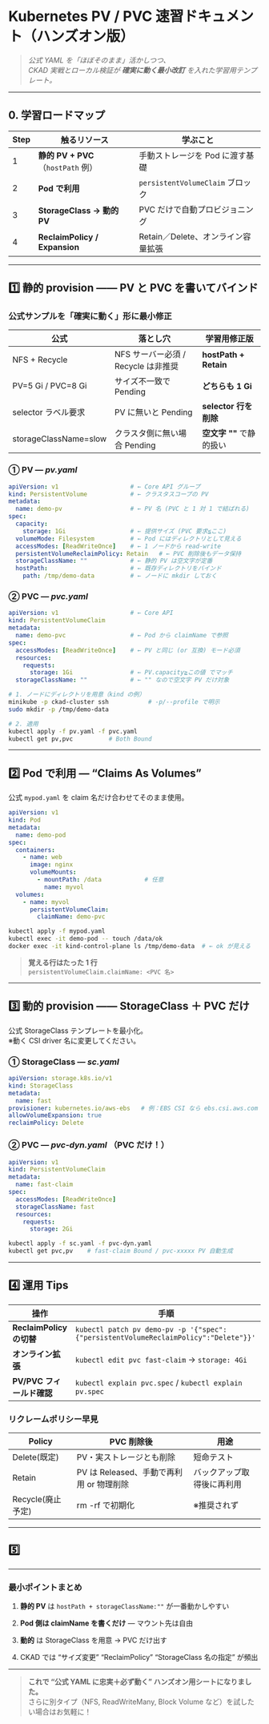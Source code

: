 # Kubernetes **PV / PVC** 速習ドキュメント（ハンズオン版）

> _公式 YAML を「ほぼそのまま」活かしつつ、  
> CKAD 実戦とローカル検証が **確実に動く最小改訂** を入れた学習用テンプレート。_

---

## 0. 学習ロードマップ

|Step|触るリソース|学ぶこと|
|---|---|---|
|1|**静的 PV + PVC**（`hostPath` 例）|手動ストレージを Pod に渡す基礎|
|2|**Pod で利用**|`persistentVolumeClaim` ブロック|
|3|**StorageClass → 動的 PV**|PVC だけで自動プロビジョニング|
|4|**ReclaimPolicy / Expansion**|Retain／Delete、オンライン容量拡張|

---

## 1️⃣ 静的 provision ―― **PV と PVC を書いてバインド**

### 公式サンプルを「確実に動く」形に最小修正

|公式|落とし穴|学習用修正版|
|---|---|---|
|NFS + Recycle|NFS サーバー必須 / Recycle は非推奨|**hostPath + Retain**|
|PV=5 Gi / PVC=8 Gi|サイズ不一致で Pending|**どちらも 1 Gi**|
|selector ラベル要求|PV に無いと Pending|**selector 行を削除**|
|storageClassName=slow|クラスタ側に無い場合 Pending|**空文字 ""** で静的扱い|

### ① PV — _pv.yaml_

```yaml
apiVersion: v1                    # ← Core API グループ
kind: PersistentVolume            # ← クラスタスコープの PV
metadata:
  name: demo-pv                   # ← PV 名 (PVC と 1 対 1 で結ばれる)
spec:
  capacity:
    storage: 1Gi                  # ← 提供サイズ (PVC 要求≦ここ)
  volumeMode: Filesystem          # ← Pod にはディレクトリとして見える
  accessModes: [ReadWriteOnce]    # ← 1 ノードから read-write
  persistentVolumeReclaimPolicy: Retain   # ← PVC 削除後もデータ保持
  storageClassName: ""            # ← 静的 PV は空文字が定番
  hostPath:                       # ← 既存ディレクトリをバインド
    path: /tmp/demo-data          # ← ノードに mkdir しておく
```

### ② PVC — _pvc.yaml_

```yaml
apiVersion: v1                    # ← Core API
kind: PersistentVolumeClaim
metadata:
  name: demo-pvc                  # ← Pod から claimName で参照
spec:
  accessModes: [ReadWriteOnce]    # ← PV と同じ (or 互換) モード必須
  resources:
    requests:
      storage: 1Gi                # ← PV.capacity≧この値 でマッチ
  storageClassName: ""            # ← "" なので空文字 PV だけ対象
```

```bash
# 1. ノードにディレクトリを用意（kind の例）
minikube -p ckad-cluster ssh           # -p/--profile で明示
sudo mkdir -p /tmp/demo-data

# 2. 適用
kubectl apply -f pv.yaml -f pvc.yaml
kubectl get pv,pvc          # Both Bound
```

---

## 2️⃣ **Pod で利用** — “Claims As Volumes”

公式 `mypod.yaml` を claim 名だけ合わせてそのまま使用。

```yaml
apiVersion: v1
kind: Pod
metadata:
  name: demo-pod
spec:
  containers:
    - name: web
      image: nginx
      volumeMounts:
        - mountPath: /data            # 任意
          name: myvol
  volumes:
    - name: myvol
      persistentVolumeClaim:
        claimName: demo-pvc
```

```bash
kubectl apply -f mypod.yaml
kubectl exec -it demo-pod -- touch /data/ok
docker exec -it kind-control-plane ls /tmp/demo-data  # ← ok が見える
```

> **覚える行はたった 1 行**  
> `persistentVolumeClaim.claimName: <PVC 名>`

---

## 3️⃣ 動的 provision ―― **StorageClass ＋ PVC だけ**

公式 StorageClass テンプレートを最小化。  
※動く CSI driver 名に変更してください。

### ① StorageClass — _sc.yaml_

```yaml
apiVersion: storage.k8s.io/v1
kind: StorageClass
metadata:
  name: fast
provisioner: kubernetes.io/aws-ebs   # 例：EBS CSI なら ebs.csi.aws.com
allowVolumeExpansion: true
reclaimPolicy: Delete
```

### ② PVC — _pvc-dyn.yaml_ （PVC だけ！）

```yaml
apiVersion: v1
kind: PersistentVolumeClaim
metadata:
  name: fast-claim
spec:
  accessModes: [ReadWriteOnce]
  storageClassName: fast
  resources:
    requests:
      storage: 2Gi
```

```bash
kubectl apply -f sc.yaml -f pvc-dyn.yaml
kubectl get pvc,pv    # fast-claim Bound / pvc-xxxxx PV 自動生成
```

---

## 4️⃣ 運用 Tips

|操作|手順|
|---|---|
|**ReclaimPolicy の切替**|`kubectl patch pv demo-pv -p '{"spec":{"persistentVolumeReclaimPolicy":"Delete"}}'`|
|**オンライン拡張**|`kubectl edit pvc fast-claim` → `storage: 4Gi`|
|**PV/PVC フィールド確認**|`kubectl explain pvc.spec` / `kubectl explain pv.spec`|

### リクレームポリシー早見

|Policy|PVC 削除後|用途|
|---|---|---|
|Delete(既定)|PV・実ストレージとも削除|短命テスト|
|Retain|PV は Released、手動で再利用 or 物理削除|バックアップ取得後に再利用|
|Recycle(廃止予定)|rm -rf で初期化|※推奨されず|

---

## 5️⃣
---

### 最小ポイントまとめ

1. **静的 PV** は `hostPath + storageClassName:""` が一番動かしやすい
    
2. **Pod 側は claimName を書くだけ** — マウント先は自由
    
3. **動的** は StorageClass を用意 → PVC だけ出す
    
4. CKAD では “サイズ変更” “ReclaimPolicy” “StorageClass 名の指定” が頻出
    

---

> **これで “公式 YAML に忠実＋必ず動く” ハンズオン用シートになりました。**  
> さらに別タイプ（NFS, ReadWriteMany, Block Volume など）を試したい場合はお気軽に！